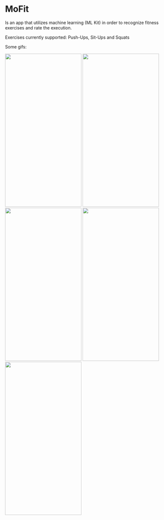 # MoFit
Is an app that utilizes machine learning (ML Kit) in order to recognize fitness exercises and rate the execution. 

Exercises currently supported: Push-Ups, Sit-Ups and Squats

Some gifs:

<img src="https://user-images.githubusercontent.com/83772339/183258794-da1061e8-c0ba-459f-8904-90f8d7a31ad1.gif" width="250" height="500"> <img src="https://user-images.githubusercontent.com/83772339/183258801-b36b6ffd-38d2-485e-b453-90f9fcbe7ffb.gif" width="250" height="500">
<img src="https://user-images.githubusercontent.com/83772339/183258808-f12b8a5a-a09c-4330-ad9a-d50b3ab1a828.gif" width="250" height="500">
<img src="https://user-images.githubusercontent.com/83772339/183258811-8555022f-a9c5-4fcb-addb-56779f15c432.gif" width="250" height="500">
<img src="https://user-images.githubusercontent.com/83772339/183258960-2f18ca59-168b-40fa-9716-620f1e3397a8.gif" width="250" height="500">
